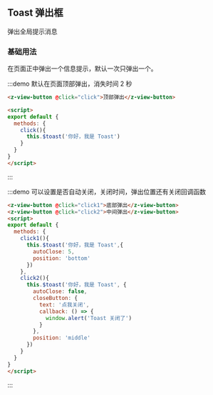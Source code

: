 ## Toast 弹出框
弹出全局提示消息

### 基础用法
在页面正中弹出一个信息提示，默认一次只弹出一个。

:::demo 默认在页面顶部弹出，消失时间 2 秒
```html
<z-view-button @click="click">顶部弹出</z-view-button>

<script>
export default {
  methods: {
    click(){
      this.$toast('你好，我是 Toast')
    }
  }
}
</script>
```
:::


:::demo 可以设置是否自动关闭，关闭时间，弹出位置还有关闭回调函数
```html
<z-view-button @click="click1">底部弹出</z-view-button>
<z-view-button @click="click2">中间弹出</z-view-button>
<script>
export default {
  methods: {
    click1(){
      this.$toast('你好，我是 Toast',{
        autoClose: 5,
        position: 'bottom'
      })
    },
    click2(){
      this.$toast('你好，我是 Toast', {
        autoClose: false,
        closeButton: {
          text: '点我关闭',
          callback: () => {
            window.alert('Toast 关闭了')
          }
        },
        position: 'middle'
      })
    }
  }
}
</script>
```
:::

